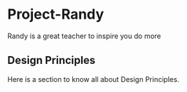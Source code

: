 # Project-Randy
Randy is a great teacher to inspire you do more

## Design Principles 
Here is a section to know all about Design Principles.
